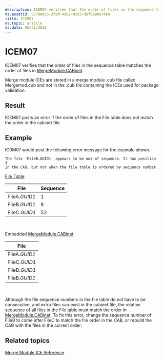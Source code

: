 ```yaml
---
description: ICEM07 verifies that the order of files in the sequence table matches the order of files in MergeModule.CABinet.
ms.assetid: 5778e0c5-2f8d-4562-9c93-d6f6890a74e9
title: ICEM07
ms.topic: article
ms.date: 05/31/2018
---
```


# ICEM07

ICEM07 verifies that the order of files in the sequence table matches the order of files in [MergeModule.CABinet](mergemodule-cabinet.md).

Merge module ICEs are stored in a merge module .cub file called Mergemod.cub and not in the .cub file containing the ICEs used for package validation.

## Result

ICEM07 posts an error if the order of files in the File table does not match the order in the cabinet file.

## Example

IC0M07 would post the following error message for the example shown.

``` syntax
The file 'FileB.GUID1' appears to be out of sequence. It has position 3 
in the CAB, but not when the file table is ordered by sequence number.
```

[File Table](file-table.md)



| File          | Sequence |
|---------------|----------|
| FileA.*GUID1* | 1        |
| FileB.*GUID1* | 8        |
| FileC.*GUID1* | 52       |



 

Embedded [MergeModule.CABinet](mergemodule-cabinet.md)



| File          |
|---------------|
| FileA.*GUID1* |
| FileC.*GUID1* |
| FileD.*GUID1* |
| FileB.*GUID1* |



 

Although the file sequence numbers in the file table do not have to be consecutive, and extra files can exist in the cabinet file, the relative sequence of all files in the File table must match the order in [MergeModule.CABinet](mergemodule-cabinet.md). To fix this error, change the sequence number of FileB to come after FileC to match the file order in the CAB, or rebuild the CAB with the files in the correct order.

## Related topics

<dl> <dt>

[Merge Module ICE Reference](merge-module-ice-reference.md)
</dt> </dl>

 

 



